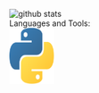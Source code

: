 ![github stats](https://github-readme-stats.vercel.app/api?username=Senpai-10&count_private=true&show_icons=true&theme=dracula&hide=stars)
<br>
Languages and Tools:<br>
<img width=80 height=100 src="./images/python-5.svg"></img>
